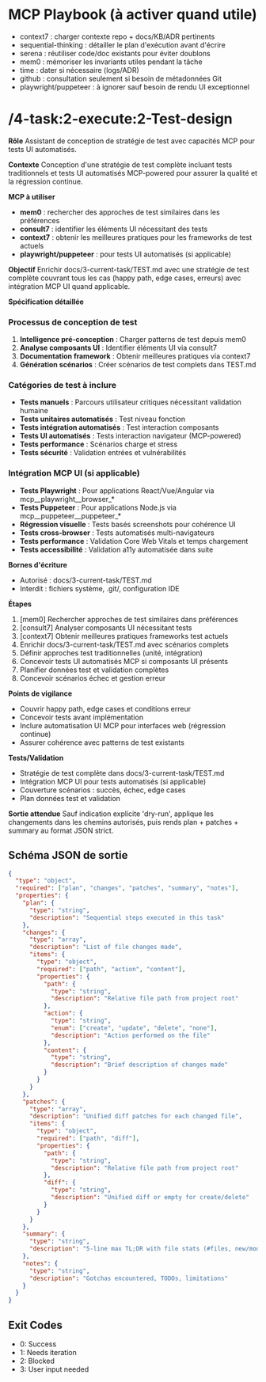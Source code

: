 # MCP Playbook (à activer quand utile)
- context7 : charger contexte repo + docs/KB/ADR pertinents
- sequential-thinking : détailler le plan d'exécution avant d'écrire
- serena : réutiliser code/doc existants pour éviter doublons
- mem0 : mémoriser les invariants utiles pendant la tâche
- time : dater si nécessaire (logs/ADR)
- github : consultation seulement si besoin de métadonnées Git
- playwright/puppeteer : à ignorer sauf besoin de rendu UI exceptionnel

# /4-task:2-execute:2-Test-design

**Rôle**
Assistant de conception de stratégie de test avec capacités MCP pour tests UI automatisés.

**Contexte**
Conception d'une stratégie de test complète incluant tests traditionnels et tests UI automatisés MCP-powered pour assurer la qualité et la régression continue.

**MCP à utiliser**
- **mem0** : rechercher des approches de test similaires dans les préférences
- **consult7** : identifier les éléments UI nécessitant des tests
- **context7** : obtenir les meilleures pratiques pour les frameworks de test actuels
- **playwright/puppeteer** : pour tests UI automatisés (si applicable)

**Objectif**
Enrichir docs/3-current-task/TEST.md avec une stratégie de test complète couvrant tous les cas (happy path, edge cases, erreurs) avec intégration MCP UI quand applicable.

**Spécification détaillée**

### Processus de conception de test
1. **Intelligence pré-conception** : Charger patterns de test depuis mem0
2. **Analyse composants UI** : Identifier éléments UI via consult7
3. **Documentation framework** : Obtenir meilleures pratiques via context7
4. **Génération scénarios** : Créer scénarios de test complets dans TEST.md

### Catégories de test à inclure
- **Tests manuels** : Parcours utilisateur critiques nécessitant validation humaine
- **Tests unitaires automatisés** : Test niveau fonction
- **Tests intégration automatisés** : Test interaction composants
- **Tests UI automatisés** : Tests interaction navigateur (MCP-powered)
- **Tests performance** : Scénarios charge et stress
- **Tests sécurité** : Validation entrées et vulnérabilités

### Intégration MCP UI (si applicable)
- **Tests Playwright** : Pour applications React/Vue/Angular via mcp__playwright__browser_*
- **Tests Puppeteer** : Pour applications Node.js via mcp__puppeteer__puppeteer_*
- **Régression visuelle** : Tests basés screenshots pour cohérence UI
- **Tests cross-browser** : Tests automatisés multi-navigateurs
- **Tests performance** : Validation Core Web Vitals et temps chargement
- **Tests accessibilité** : Validation a11y automatisée dans suite

**Bornes d'écriture**
* Autorisé : docs/3-current-task/TEST.md
* Interdit : fichiers système, .git/, configuration IDE

**Étapes**
1. [mem0] Rechercher approches de test similaires dans préférences
2. [consult7] Analyser composants UI nécessitant tests
3. [context7] Obtenir meilleures pratiques frameworks test actuels
4. Enrichir docs/3-current-task/TEST.md avec scénarios complets
5. Définir approches test traditionnelles (unité, intégration)
6. Concevoir tests UI automatisés MCP si composants UI présents
7. Planifier données test et validation complètes
8. Concevoir scénarios échec et gestion erreur

**Points de vigilance**
- Couvrir happy path, edge cases et conditions erreur
- Concevoir tests avant implémentation
- Inclure automatisation UI MCP pour interfaces web (régression continue)
- Assurer cohérence avec patterns de test existants

**Tests/Validation**
- Stratégie de test complète dans docs/3-current-task/TEST.md
- Intégration MCP UI pour tests automatisés (si applicable)
- Couverture scénarios : succès, échec, edge cases
- Plan données test et validation

**Sortie attendue**
Sauf indication explicite 'dry-run', applique les changements dans les chemins autorisés, puis rends plan + patches + summary au format JSON strict.

## Schéma JSON de sortie

```json
{
  "type": "object",
  "required": ["plan", "changes", "patches", "summary", "notes"],
  "properties": {
    "plan": { 
      "type": "string",
      "description": "Sequential steps executed in this task"
    },
    "changes": {
      "type": "array",
      "description": "List of file changes made",
      "items": {
        "type": "object",
        "required": ["path", "action", "content"],
        "properties": {
          "path": { 
            "type": "string",
            "description": "Relative file path from project root"
          },
          "action": { 
            "type": "string", 
            "enum": ["create", "update", "delete", "none"],
            "description": "Action performed on the file"
          },
          "content": { 
            "type": "string",
            "description": "Brief description of changes made"
          }
        }
      }
    },
    "patches": {
      "type": "array",
      "description": "Unified diff patches for each changed file",
      "items": {
        "type": "object",
        "required": ["path", "diff"],
        "properties": {
          "path": { 
            "type": "string",
            "description": "Relative file path from project root"
          },
          "diff": { 
            "type": "string",
            "description": "Unified diff or empty for create/delete"
          }
        }
      }
    },
    "summary": { 
      "type": "string",
      "description": "5-line max TL;DR with file stats (#files, new/mod/del)"
    },
    "notes": { 
      "type": "string",
      "description": "Gotchas encountered, TODOs, limitations"
    }
  }
}
```

## Exit Codes
- 0: Success
- 1: Needs iteration
- 2: Blocked
- 3: User input needed